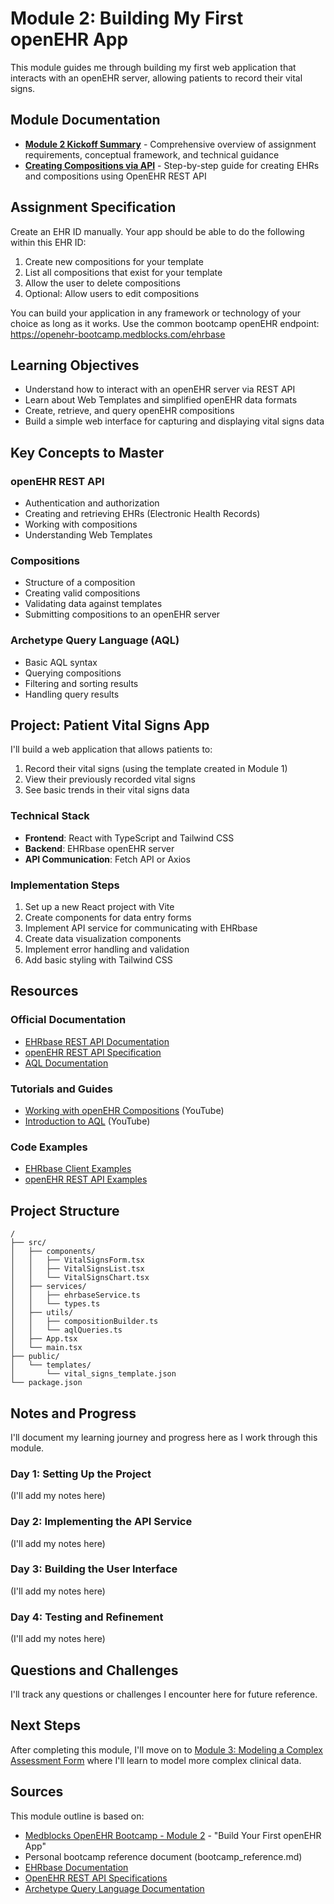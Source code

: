 # Module 2: Building My First openEHR App

This module guides me through building my first web application that interacts with an openEHR server, allowing patients to record their vital signs.

## Module Documentation

- **[Module 2 Kickoff Summary](./module-2-00-kickoff-summary.md)** - Comprehensive overview of assignment requirements, conceptual framework, and technical guidance
- **[Creating Compositions via API](./module-2-01-creating-compositions-api.md)** - Step-by-step guide for creating EHRs and compositions using OpenEHR REST API

## Assignment Specification

Create an EHR ID manually. Your app should be able to do the following within this EHR ID:

1. Create new compositions for your template
2. List all compositions that exist for your template
3. Allow the user to delete compositions
4. Optional: Allow users to edit compositions

You can build your application in any framework or technology of your choice as long as it works. Use the common bootcamp openEHR endpoint: https://openehr-bootcamp.medblocks.com/ehrbase

## Learning Objectives

- Understand how to interact with an openEHR server via REST API
- Learn about Web Templates and simplified openEHR data formats
- Create, retrieve, and query openEHR compositions
- Build a simple web interface for capturing and displaying vital signs data

## Key Concepts to Master

### openEHR REST API

- Authentication and authorization
- Creating and retrieving EHRs (Electronic Health Records)
- Working with compositions
- Understanding Web Templates

### Compositions

- Structure of a composition
- Creating valid compositions
- Validating data against templates
- Submitting compositions to an openEHR server

### Archetype Query Language (AQL)

- Basic AQL syntax
- Querying compositions
- Filtering and sorting results
- Handling query results

## Project: Patient Vital Signs App

I'll build a web application that allows patients to:

1. Record their vital signs (using the template created in Module 1)
2. View their previously recorded vital signs
3. See basic trends in their vital signs data

### Technical Stack

- **Frontend**: React with TypeScript and Tailwind CSS
- **Backend**: EHRbase openEHR server
- **API Communication**: Fetch API or Axios

### Implementation Steps

1. Set up a new React project with Vite
2. Create components for data entry forms
3. Implement API service for communicating with EHRbase
4. Create data visualization components
5. Implement error handling and validation
6. Add basic styling with Tailwind CSS

## Resources

### Official Documentation

- [EHRbase REST API Documentation](https://ehrbase.readthedocs.io/en/latest/02_getting_started/04_rest_api.html)
- [openEHR REST API Specification](https://specifications.openehr.org/releases/ITS-REST/latest/index.html)
- [AQL Documentation](https://specifications.openehr.org/releases/QUERY/latest/AQL.html)

### Tutorials and Guides

- [Working with openEHR Compositions](https://www.youtube.com/watch?v=DRbBjqWzcz0) (YouTube)
- [Introduction to AQL](https://www.youtube.com/watch?v=LHNyqUPYVEk) (YouTube)

### Code Examples

- [EHRbase Client Examples](https://github.com/ehrbase/ehrbase/tree/develop/examples)
- [openEHR REST API Examples](https://github.com/openEHR/specifications-ITS-REST/tree/master/examples)

## Project Structure

```
/
├── src/
│   ├── components/
│   │   ├── VitalSignsForm.tsx
│   │   ├── VitalSignsList.tsx
│   │   └── VitalSignsChart.tsx
│   ├── services/
│   │   ├── ehrbaseService.ts
│   │   └── types.ts
│   ├── utils/
│   │   ├── compositionBuilder.ts
│   │   └── aqlQueries.ts
│   ├── App.tsx
│   └── main.tsx
├── public/
│   └── templates/
│       └── vital_signs_template.json
└── package.json
```

## Notes and Progress

I'll document my learning journey and progress here as I work through this module.

### Day 1: Setting Up the Project

(I'll add my notes here)

### Day 2: Implementing the API Service

(I'll add my notes here)

### Day 3: Building the User Interface

(I'll add my notes here)

### Day 4: Testing and Refinement

(I'll add my notes here)

## Questions and Challenges

I'll track any questions or challenges I encounter here for future reference.

## Next Steps

After completing this module, I'll move on to [Module 3: Modeling a Complex Assessment Form](../module-3-complex-assessment/README.md) where I'll learn to model more complex clinical data.

## Sources

This module outline is based on:

- [Medblocks OpenEHR Bootcamp - Module 2](https://medblocks.com/openehr-bootcamp) - "Build Your First openEHR App"
- Personal bootcamp reference document (bootcamp_reference.md)
- [EHRbase Documentation](https://ehrbase.readthedocs.io/en/latest/)
- [OpenEHR REST API Specifications](https://specifications.openehr.org/releases/ITS-REST/latest/)
- [Archetype Query Language Documentation](https://specifications.openehr.org/releases/QUERY/latest/AQL.html)
